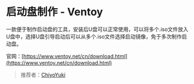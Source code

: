 # 启动盘制作 - Ventoy

一款便于制作启动盘的工具，安装后U盘可以正常使用，可以将多个.iso文件放入U盘中，选择U盘引导启动后可以从多个.iso文件选择启动镜像，免于多次制作启动盘。

官网：[https://www.ventoy.net/cn/download.html](https://www.ventoy.net/cn/download.html)

> 推荐者：[ChiyoYuki](https://github.com/ChiyoYuki)
